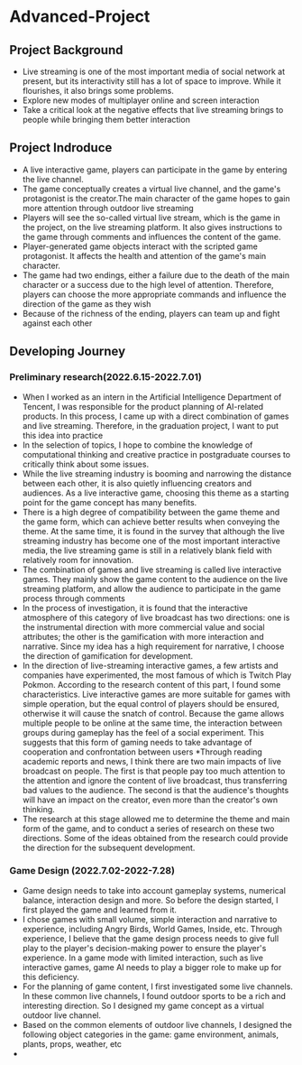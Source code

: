 # Advanced-Project
## Project Background
* Live streaming is one of the most important media of social network at present, but its interactivity still has a lot of space to improve. While it flourishes, it also brings some problems.
* Explore new modes of multiplayer online and screen interaction
* Take a critical look at the negative effects that live streaming brings to people while bringing them better interaction
## Project Indroduce
* A live interactive game, players can participate in the game by entering the live channel.
* The game conceptually creates a virtual live channel, and the game's protagonist is the creator.The main character of the game hopes to gain more attention through outdoor live streaming
* Players will see the so-called virtual live stream, which is the game in the project, on the live streaming platform. It also gives instructions to the game through comments and influences the content of the game.
* Player-generated game objects interact with the scripted game protagonist. It affects the health and attention of the game's main character.
* The game had two endings, either a failure due to the death of the main character or a success due to the high level of attention. Therefore, players can choose the more appropriate commands and influence the direction of the game as they wish
* Because of the richness of the ending, players can team up and fight against each other
## Developing Journey
### Preliminary research(2022.6.15-2022.7.01)
* When I worked as an intern in the Artificial Intelligence Department of Tencent, I was responsible for the product planning of AI-related products. In this process, I came up with a direct combination of games and live streaming. Therefore, in the graduation project, I want to put this idea into practice
* In the selection of topics, I hope to combine the knowledge of computational thinking and creative practice in postgraduate courses to critically think about some issues.
* While the live streaming industry is booming and narrowing the distance between each other, it is also quietly influencing creators and audiences. As a live interactive game, choosing this theme as a starting point for the game concept has many benefits.
* There is a high degree of compatibility between the game theme and the game form, which can achieve better results when conveying the theme. At the same time, it is found in the survey that although the live streaming industry has become one of the most important interactive media, the live streaming game is still in a relatively blank field with relatively room for innovation.
* The combination of games and live streaming is called live interactive games. They mainly show the game content to the audience on the live streaming platform, and allow the audience to participate in the game process through comments
* In the process of investigation, it is found that the interactive atmosphere of this category of live broadcast has two directions: one is the instrumental direction with more commercial value and social attributes; the other is the gamification with more interaction and narrative. Since my idea has a high requirement for narrative, I choose the direction of gamification for development.
* In the direction of live-streaming interactive games, a few artists and companies have experimented, the most famous of which is Twitch Play Pokmon. According to the research content of this part, I found some characteristics. Live interactive games are more suitable for games with simple operation, but the equal control of players should be ensured, otherwise it will cause the snatch of control. Because the game allows multiple people to be online at the same time, the interaction between groups during gameplay has the feel of a social experiment. This suggests that this form of gaming needs to take advantage of cooperation and confrontation between users
*Through reading academic reports and news, I think there are two main impacts of live broadcast on people. The first is that people pay too much attention to the attention and ignore the content of live broadcast, thus transferring bad values to the audience. The second is that the audience's thoughts will have an impact on the creator, even more than the creator's own thinking.
* The research at this stage allowed me to determine the theme and main form of the game, and to conduct a series of research on these two directions. Some of the ideas obtained from the research could provide the direction for the subsequent development.
### Game Design (2022.7.02-2022-7.28)
* Game design needs to take into account gameplay systems, numerical balance, interaction design and more. So before the design started, I first played the game and learned from it.
* I chose games with small volume, simple interaction and narrative to experience, including Angry Birds, World Games, Inside, etc. Through experience, I believe that the game design process needs to give full play to the player's decision-making power to ensure the player's experience. In a game mode with limited interaction, such as live interactive games, game AI needs to play a bigger role to make up for this deficiency.
* For the planning of game content, I first investigated some live channels. In these common live channels, I found outdoor sports to be a rich and interesting direction. So I designed my game concept as a virtual outdoor live channel.
* Based on the common elements of outdoor live channels, I designed the following object categories in the game: game environment, animals, plants, props, weather, etc
* 
